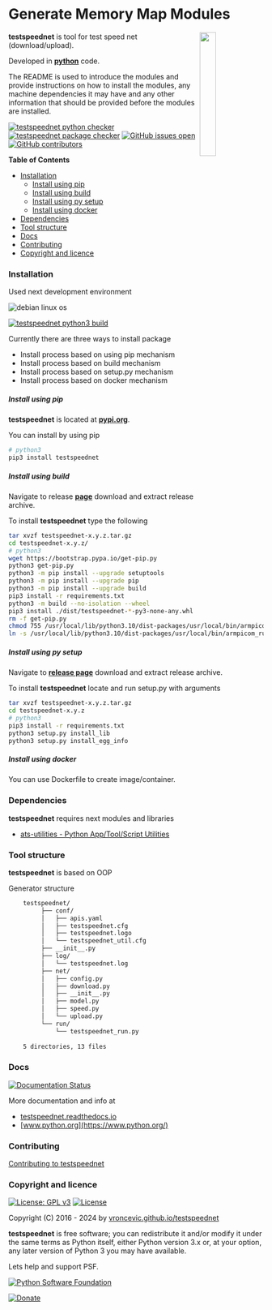 # Generate Memory Map Modules

<img align="right" src="https://github.com/vroncevic/testspeednet/blob/master/docs/speedtest_logo.png" width="25%">

**testspeednet** is tool for test speed net (download/upload).

Developed in **[python](https://www.python.org/)** code.

The README is used to introduce the modules and provide instructions on
how to install the modules, any machine dependencies it may have and any
other information that should be provided before the modules are installed.

[![testspeednet python checker](https://github.com/vroncevic/testspeednet/actions/workflows/armpicom_python_checker.yml/badge.svg)](https://github.com/vroncevic/testspeednet/actions/workflows/armpicom_python_checker.yml) [![testspeednet package checker](https://github.com/vroncevic/testspeednet/actions/workflows/armpicom_package_checker.yml/badge.svg)](https://github.com/vroncevic/testspeednet/actions/workflows/armpicom_package.yml) [![GitHub issues open](https://img.shields.io/github/issues/vroncevic/testspeednet.svg)](https://github.com/vroncevic/testspeednet/issues) [![GitHub contributors](https://img.shields.io/github/contributors/vroncevic/testspeednet.svg)](https://github.com/vroncevic/testspeednet/graphs/contributors)

<!-- START doctoc generated TOC please keep comment here to allow auto update -->
<!-- DON'T EDIT THIS SECTION, INSTEAD RE-RUN doctoc TO UPDATE -->
**Table of Contents**

- [Installation](#installation)
    - [Install using pip](#install-using-pip)
    - [Install using build](#install-using-build)
    - [Install using py setup](#install-using-py-setup)
    - [Install using docker](#install-using-docker)
- [Dependencies](#dependencies)
- [Tool structure](#tool-structure)
- [Docs](#docs)
- [Contributing](#contributing)
- [Copyright and licence](#copyright-and-licence)

<!-- END doctoc generated TOC please keep comment here to allow auto update -->

### Installation

Used next development environment

![debian linux os](https://raw.githubusercontent.com/vroncevic/testspeednet/dev/docs/debtux.png)

[![testspeednet python3 build](https://github.com/vroncevic/testspeednet/actions/workflows/armpicom_python3_build.yml/badge.svg)](https://github.com/vroncevic/testspeednet/actions/workflows/armpicom_python3_build.yml)

Currently there are three ways to install package
* Install process based on using pip mechanism
* Install process based on build mechanism
* Install process based on setup.py mechanism
* Install process based on docker mechanism

##### Install using pip

**testspeednet** is located at **[pypi.org](https://pypi.org/project/testspeednet/)**.

You can install by using pip

```bash
# python3
pip3 install testspeednet
```

##### Install using build

Navigate to release **[page](https://github.com/vroncevic/testspeednet/releases/)** download and extract release archive.

To install **testspeednet** type the following

```bash
tar xvzf testspeednet-x.y.z.tar.gz
cd testspeednet-x.y.z/
# python3
wget https://bootstrap.pypa.io/get-pip.py
python3 get-pip.py 
python3 -m pip install --upgrade setuptools
python3 -m pip install --upgrade pip
python3 -m pip install --upgrade build
pip3 install -r requirements.txt
python3 -m build --no-isolation --wheel
pip3 install ./dist/testspeednet-*-py3-none-any.whl
rm -f get-pip.py
chmod 755 /usr/local/lib/python3.10/dist-packages/usr/local/bin/armpicom_run.py
ln -s /usr/local/lib/python3.10/dist-packages/usr/local/bin/armpicom_run.py /usr/local/bin/armpicom_run.py
```

##### Install using py setup

Navigate to **[release page](https://github.com/vroncevic/testspeednet/releases)** download and extract release archive.

To install **testspeednet** locate and run setup.py with arguments

```bash
tar xvzf testspeednet-x.y.z.tar.gz
cd testspeednet-x.y.z
# python3
pip3 install -r requirements.txt
python3 setup.py install_lib
python3 setup.py install_egg_info
```

##### Install using docker

You can use Dockerfile to create image/container.

### Dependencies

**testspeednet** requires next modules and libraries

* [ats-utilities - Python App/Tool/Script Utilities](https://pypi.org/project/ats-utilities/)

### Tool structure

**testspeednet** is based on OOP

Generator structure

```bash
    testspeednet/
         ├── conf/
         │   ├── apis.yaml
         │   ├── testspeednet.cfg
         │   ├── testspeednet.logo
         │   └── testspeednet_util.cfg
         ├── __init__.py
         ├── log/
         │   └── testspeednet.log
         ├── net/
         │   ├── config.py
         │   ├── download.py
         │   ├── __init__.py
         │   ├── model.py
         │   ├── speed.py
         │   └── upload.py
         └── run/
             └── testspeednet_run.py
    
    5 directories, 13 files
```

### Docs

[![Documentation Status](https://readthedocs.org/projects/testspeednet/badge/?version=latest)](https://testspeednet.readthedocs.io/en/latest/?badge=latest)

More documentation and info at

* [testspeednet.readthedocs.io](https://testspeednet.readthedocs.io)
* [www.python.org](https://www.python.org/)

### Contributing

[Contributing to testspeednet](CONTRIBUTING.md)

### Copyright and licence

[![License: GPL v3](https://img.shields.io/badge/License-GPLv3-blue.svg)](https://www.gnu.org/licenses/gpl-3.0) [![License](https://img.shields.io/badge/License-Apache%202.0-blue.svg)](https://opensource.org/licenses/Apache-2.0)

Copyright (C) 2016 - 2024 by [vroncevic.github.io/testspeednet](https://vroncevic.github.io/testspeednet)

**testspeednet** is free software; you can redistribute it and/or modify
it under the same terms as Python itself, either Python version 3.x or,
at your option, any later version of Python 3 you may have available.

Lets help and support PSF.

[![Python Software Foundation](https://raw.githubusercontent.com/vroncevic/testspeednet/dev/docs/psf-logo-alpha.png)](https://www.python.org/psf/)

[![Donate](https://www.paypalobjects.com/en_US/i/btn/btn_donateCC_LG.gif)](https://www.python.org/psf/donations/)
